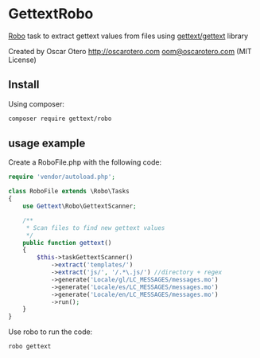 # GettextRobo

[Robo](http://robo.li) task to extract gettext values from files using [gettext/gettext](https://github.com/oscarotero/Gettext) library

Created by Oscar Otero <http://oscarotero.com> <oom@oscarotero.com> (MIT License)

## Install

Using composer:

```bash
composer require gettext/robo
```

## usage example

Create a RoboFile.php with the following code:

```php
require 'vendor/autoload.php';

class RoboFile extends \Robo\Tasks
{
    use Gettext\Robo\GettextScanner;

    /**
     * Scan files to find new gettext values
     */
    public function gettext()
    {
        $this->taskGettextScanner()
            ->extract('templates/')
            ->extract('js/', '/.*\.js/') //directory + regex
            ->generate('Locale/gl/LC_MESSAGES/messages.mo')
            ->generate('Locale/es/LC_MESSAGES/messages.mo')
            ->generate('Locale/en/LC_MESSAGES/messages.mo')
            ->run();
    }
}
```

Use robo to run the code:

```bash
robo gettext
```